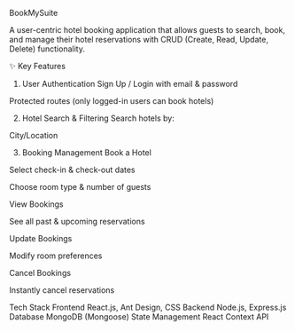 BookMySuite

A user-centric hotel booking application that allows guests to search, book, and manage their hotel reservations with CRUD (Create, Read, Update, Delete) functionality.

✨ Key Features

1. User Authentication
   Sign Up / Login with email & password

Protected routes (only logged-in users can book hotels)

2. Hotel Search & Filtering
   Search hotels by:

City/Location

3. Booking Management
   Book a Hotel

Select check-in & check-out dates

Choose room type & number of guests

View Bookings

See all past & upcoming reservations

Update Bookings

Modify room preferences

Cancel Bookings

Instantly cancel reservations

Tech Stack
Frontend React.js, Ant Design, CSS
Backend Node.js, Express.js
Database MongoDB (Mongoose)
State Management React Context API
